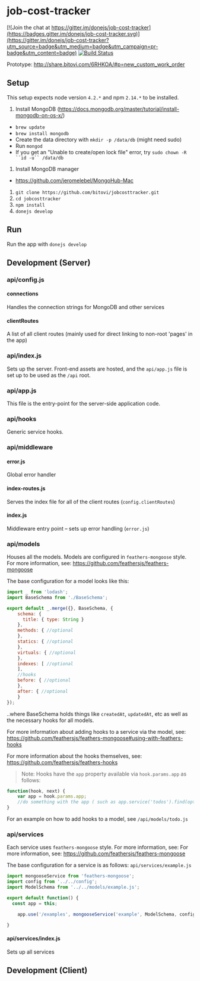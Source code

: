 # job-cost-tracker

[![Join the chat at https://gitter.im/donejs/job-cost-tracker](https://badges.gitter.im/donejs/job-cost-tracker.svg)](https://gitter.im/donejs/job-cost-tracker?utm_source=badge&utm_medium=badge&utm_campaign=pr-badge&utm_content=badge)
[![Build Status](https://travis-ci.com/bitovi/jobcosttracker.svg?token=dyyk9qzTjNBWR2Yq1HxW&branch=master)](https://travis-ci.com/bitovi/jobcosttracker)

Prototype: http://share.bitovi.com/6RHKOA/#p=new_custom_work_order

## Setup
This setup expects node version `4.2.*` and npm `2.14.*` to be installed.

1. Install MongoDB (https://docs.mongodb.org/master/tutorial/install-mongodb-on-os-x/)
  * `brew update`
  * `brew install mongodb`
  * Create the data directory with `mkdir -p /data/db` (might need sudo)
  * Run `mongod`
  * If you get an "Unable to create/open lock file" error, try `sudo chown -R ``id -u`` /data/db`
1. Install MongoDB manager
  * https://github.com/jeromelebel/MongoHub-Mac
1. `git clone https://github.com/bitovi/jobcosttracker.git`
1. `cd jobcosttracker`
1. `npm install`
1. `donejs develop`

## Run
Run the app with `donejs develop`

## Development (Server)

### api/config.js
#### connections
Handles the connection strings for MongoDB and other services

#### clientRoutes
A list of all client routes (mainly used for direct linking to non-root 'pages' in the app)

### api/index.js
Sets up the server.  Front-end assets are hosted, and the `api/app.js` file is set up to be used as the `/api` root.

### api/app.js
This file is the entry-point for the server-side application code.

### api/hooks
Generic service hooks.

### api/middleware
#### error.js
Global error handler

#### index-routes.js
Serves the index file for all of the client routes (`config.clientRoutes`)

#### index.js
Middleware entry point – sets up error handling (`error.js`)

### api/models
Houses all the models.  Models are configured in `feathers-mongoose` style.  For more information, see: https://github.com/feathersjs/feathers-mongoose

The base configuration for a model looks like this:
```javascript
import _ from 'lodash';
import BaseSchema from './BaseSchema';

export default _.merge({}, BaseSchema, {
    schema: {
      title: { type: String }
    },
    methods: { //optional
    },
    statics: { //optional
    },
    virtuals: { //optional
    },
    indexes: [ //optional
    ],
    //hooks
    before: { //optional
    },
    after: { //optional
    }
});
```
..where BaseSchema holds things like `createdAt`, `updatedAt`, etc as well as the necessary hooks for all models.

For more information about adding hooks to a service via the model, see: https://github.com/feathersjs/feathers-mongoose#using-with-feathers-hooks

For more information about the hooks themselves, see: https://github.com/feathersjs/feathers-hooks

> Note: Hooks have the `app` property available via `hook.params.app` as follows:
```javascript
function(hook, next) {
    var app = hook.params.app;
    //do something with the app ( such as app.service('todos').find(opts,() => next()) )
}
```
For an example on how to add hooks to a model, see `/api/models/todo.js`

### api/services
Each service uses `feathers-mongoose` style.  For more information, see: For more information, see: https://github.com/feathersjs/feathers-mongoose

The base configuration for a service is as follows:
`api/services/example.js`

```javascript
import mongooseService from 'feathers-mongoose';
import config from '../../config';
import ModelSchema from '../../models/example.js';

export default function() {
  const app = this;

    app.use('/examples', mongooseService('example', ModelSchema, config.connections.mongodb));

}
```

#### api/services/index.js
Sets up all services



## Development (Client)
